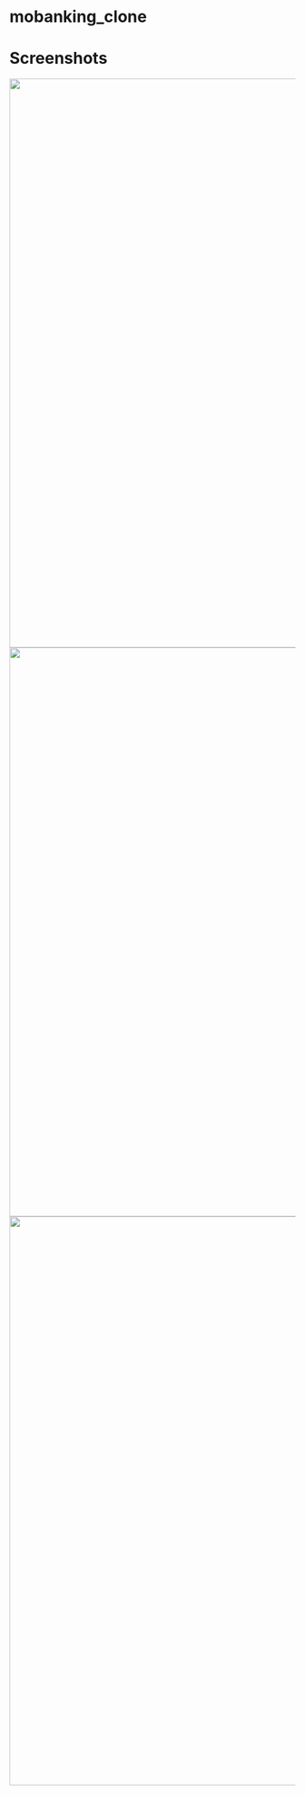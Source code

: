 # mobanking_clone

# Screenshots


<img src="https://user-images.githubusercontent.com/59753519/189091217-899b596f-2988-4fa6-bf2a-e30730810c91.png" align="left" height="1000" width="650" >
<h1> </h1>
<img src="https://user-images.githubusercontent.com/59753519/189091219-2a5dcf7c-bd6f-4a78-9148-f3de04c2812e.png" align="left" height="1000" width="650" >
<h1> </h1>
<img src="https://user-images.githubusercontent.com/59753519/189091218-5d3d34ea-d2d2-422b-9202-3a79c8b2dcc4.png" align="left" height="1000" width="650" >

